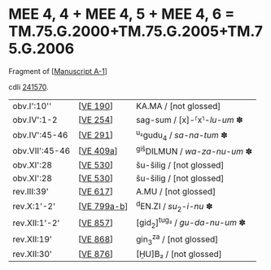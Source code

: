 # MEE 4, 4 + MEE 4, 5 + MEE 4, 6 = TM.75.G.2000+TM.75.G.2005+TM.75.G.2006

Fragment of [[Manuscript A-1]]

cdli [241570](https://cdli.mpiwg-berlin.mpg.de/artifacts/241570).

|                |               |                                                    |
| -------------- | ------------- | -------------------------------------------------- |
| obv.I':10''    | [[VE 190]]    | KA.MA / [not glossed]                              |
| obv.IV':1-2    | [[VE 254]]    | sag-sum / [x]-⸢x⸣-*lu-um* ✽                        |
| obv.IV':45-46  | [[VE 291]]    | <sup>u₂</sup>gudu<sub>4</sub> / *sa-na-tum* ✽      |
| obv.VII':45-46 | [[VE 409a]]   | <sup>giš</sup>DILMUN / *wa-za-nu-um* ✽             |
| obv.XI':28     | [[VE 530]]    | šu-šilig / [not glossed]                           |
| obv.XI':28     | [[VE 530]]    | šu-šilig / [not glossed]                           |
| rev.III:39'    | [[VE 617]]    | A.MU / [not glossed]                               |
| rev.X:1'-2'    | [[VE 799a-b]] | <sup>d</sup>EN.ZI / *su*<sub>2</sub>-*i-nu* ✽      |
| rev.XII:1'-2'  | [[VE 857]]    | [gid<sub>2</sub>]<sup>tug₂</sup> / *gu-da-nu-um* ✽ |
| rev.XII:19'    | [[VE 868]]    | gin<sub>3</sub><sup>za</sup> / [not glossed]       |
| rev.XII:30'    | [[VE 876]]    | [ḪU]B₂ / [not glossed]                             |

[//begin]: # "Autogenerated link references for markdown compatibility"
[Manuscript A-1]: <Manuscript A-1> "Manuscript A-1"
[VE 190]: <VE 190> "VE 190"
[VE 254]: <VE 254> "VE 254"
[VE 291]: <VE 291> "VE 291"
[VE 409a]: <VE 409a> "VE 409a"
[VE 530]: <VE 530> "VE 530"
[VE 617]: <VE 617> "VE 617 𒀀𒈬"
[VE 799a-b]: <VE 799a-b> "VE 799a-b"
[VE 857]: <VE 857> "VE 857"
[VE 868]: <VE 868> "VE 868"
[VE 876]: <VE 876> "VE 876"
[//end]: # "Autogenerated link references"